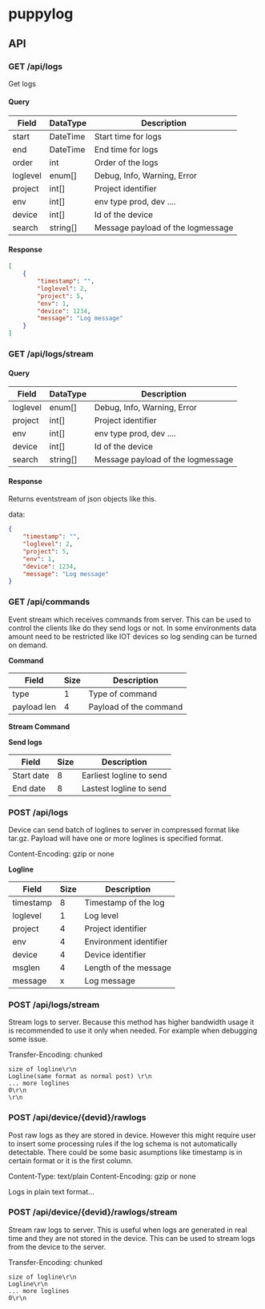 # puppylog

## API

### GET /api/logs
Get logs

#### Query

| Field     | DataType | Description                       |
| --------- | -------- | --------------------------------- |
| start     | DateTime | Start time for logs               |
| end       | DateTime | End time for logs                 |
| order     | int      | Order of the logs                  |
| loglevel  | enum[]   | Debug, Info, Warning, Error       |
| project   | int[]    | Project identifier                |
| env       | int[]    | env type prod, dev ....           |
| device    | int[]    | Id of the device                  |
| search    | string[] | Message payload of the logmessage |

#### Response

```json
[
    {
        "timestamp": "",
        "loglevel": 2,
        "project": 5,
        "env": 1,
        "device": 1234,
        "message": "Log message"
    }
]
```

### GET /api/logs/stream

#### Query

| Field     | DataType | Description                       |
| --------- | -------- | --------------------------------- |
| loglevel  | enum[]   | Debug, Info, Warning, Error       |
| project   | int[]    | Project identifier                |
| env       | int[]    | env type prod, dev ....           |
| device    | int[]    | Id of the device                  |
| search    | string[] | Message payload of the logmessage |

#### Response
Returns eventstream of json objects like this.

data:
```json
{
    "timestamp": "",
    "loglevel": 2,
    "project": 5,
    "env": 1,
    "device": 1234,
    "message": "Log message"
}
```



### GET /api/commands
Event stream which receives commands from server. This can be used to control the clients like do they send logs or not. In some environments data amount need to be restricted like IOT devices so log sending can be turned on demand.

**Command**

|Field       |Size|Description             |
|------------|----|------------------------|
|type        | 1  | Type of command        |
|payload len | 4  | Payload of the command |

**Stream Command**

**Send logs**

| Field       | Size | Description              |
|-------------|------|--------------------------|
| Start date  | 8    | Earliest logline to send |
| End date    | 8    | Lastest logline to send  |

### POST /api/logs

Device can send batch of loglines to server in compressed format like tar.gz. Payload will have one or more loglines is specified format.

Content-Encoding: gzip or none

**Logline**

|Field      |Size|Description             |
|-----------|----|------------------------|
| timestamp | 8  | Timestamp of the log   |
| loglevel  | 1  | Log level              |
| project   | 4  | Project identifier     |
| env       | 4  | Environment identifier |
| device    | 4  | Device identifier      |
| msglen    | 4  | Length of the message  |
| message   | x  | Log message            |

### POST /api/logs/stream

Stream logs to server. Because this method has higher bandwidth usage it is recommended to use it only when needed. For example when debugging some issue.

Transfer-Encoding: chunked

```
size of logline\r\n
Logline(same format as normal post) \r\n
... more loglines
0\r\n
\r\n
```


### POST /api/device/{devid}/rawlogs

Post raw logs as they are stored in device. However this might require user to insert some processing rules if the log schema is not automatically detectable. There could be some basic asumptions like timestamp is in certain format or it is the first column.

Content-Type: text/plain
Content-Encoding: gzip or none

Logs in plain text format...

### POST /api/device/{devid}/rawlogs/stream

Stream raw logs to server. This is useful when logs are generated in real time and they are not stored in the device. This can be used to stream logs from the device to the server.

Transfer-Encoding: chunked

```
size of logline\r\n
Logline\r\n
... more loglines
0\r\n